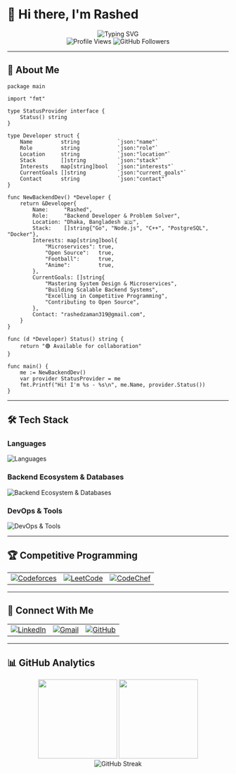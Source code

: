 # 👋 Hi there, I'm Rashed

<div align="center">
  <img src="https://readme-typing-svg.herokuapp.com?font=Fira+Code&size=22&duration=3000&pause=1000&color=2F81F7&background=FFFFFF00&center=true&vCenter=true&width=440&lines=Backend+Developer;Problem+Solver;Tech+Enthusiast;Competitive+Programmer" alt="Typing SVG" />
</div>

<div align="center">
  <img src="https://komarev.com/ghpvc/?username=rashed112&label=Profile%20views&color=2F81F7&style=for-the-badge" alt="Profile Views" />
  <img src="https://img.shields.io/github/followers/rashed112?label=Followers&style=for-the-badge&color=2F81F7" alt="GitHub Followers" />
</div>

---

## 🚀 About Me

```golang
package main

import "fmt"

type StatusProvider interface {
    Status() string
}

type Developer struct {
    Name         string            `json:"name"`
    Role         string            `json:"role"`
    Location     string            `json:"location"`
    Stack        []string          `json:"stack"`
    Interests    map[string]bool   `json:"interests"`
    CurrentGoals []string          `json:"current_goals"`
    Contact      string            `json:"contact"`
}

func NewBackendDev() *Developer {
    return &Developer{
        Name:     "Rashed",
        Role:     "Backend Developer & Problem Solver",
        Location: "Dhaka, Bangladesh 🇧🇩",
        Stack:    []string{"Go", "Node.js", "C++", "PostgreSQL", "Docker"},
        Interests: map[string]bool{
            "Microservices": true,
            "Open Source":   true,
            "Football":      true,
            "Anime":         true,
        },
        CurrentGoals: []string{
            "Mastering System Design & Microservices",
            "Building Scalable Backend Systems",
            "Excelling in Competitive Programming",
            "Contributing to Open Source",
        },
        Contact: "rashedzaman319@gmail.com",
    }
}

func (d *Developer) Status() string {
    return "🟢 Available for collaboration"
}

func main() {
    me := NewBackendDev()
    var provider StatusProvider = me
    fmt.Printf("Hi! I'm %s - %s\n", me.Name, provider.Status())
}
```

---

## 🛠️ Tech Stack

### Languages
<div align="left">
  <img src="https://skillicons.dev/icons?i=cpp,c,go,js,java,ts,python" alt="Languages" />
</div>

### Backend Ecosystem & Databases
<div align="left">
  <img src="https://skillicons.dev/icons?i=spring,nodejs,express,mongodb,mysql,postgresql,graphql,redis" alt="Backend Ecosystem & Databases" />
</div>

### DevOps & Tools
<div align="left">
  <img src="https://skillicons.dev/icons?i=git,github,arch,postman,docker,latex" alt="DevOps & Tools" />
</div>

<!--### Frontend (Bonus Skills)
<div align="left">
  <img src="https://skillicons.dev/icons?i=react,nextjs,tailwind,bootstrap" alt="Frontend" />
</div>-->

---

## 🏆 Competitive Programming

<div align="center">
  <table>
    <tr>
      <td align="center">
        <a href="https://codeforces.com/profile/mrashedz" target="_blank">
          <img src="https://img.shields.io/badge/Codeforces-1F8ACB?style=for-the-badge&logo=codeforces&logoColor=white" alt="Codeforces"/>
        </a>
      </td>
      <td align="center">
        <a href="https://www.leetcode.com/mrashedz" target="_blank">
          <img src="https://img.shields.io/badge/LeetCode-FFA116?style=for-the-badge&logo=leetcode&logoColor=white" alt="LeetCode"/>
        </a>
      </td>
      <td align="center">
        <a href="https://www.codechef.com/users/rashed112" target="_blank">
          <img src="https://img.shields.io/badge/CodeChef-5B4638?style=for-the-badge&logo=codechef&logoColor=white" alt="CodeChef"/>
        </a>
      </td>
      <!--<td align="center">
        <a href="https://www.hackerrank.com/mrashed" target="_blank">
          <img src="https://img.shields.io/badge/HackerRank-2EC866?style=for-the-badge&logo=hackerrank&logoColor=white" alt="HackerRank"/>
        </a>
      </td>-->
    </tr>
  </table>
</div>

---

## 🤝 Connect With Me

<div align="center">
  <table>
    <tr>
      <td align="center">
        <a href="https://linkedin.com/in/md-rashed" target="_blank">
          <img src="https://img.shields.io/badge/LinkedIn-0077B5?style=for-the-badge&logo=linkedin&logoColor=white" alt="LinkedIn"/>
        </a>
      </td>
      <td align="center">
        <a href="mailto:rashedzaman319@gmail.com">
          <img src="https://img.shields.io/badge/Gmail-D14836?style=for-the-badge&logo=gmail&logoColor=white" alt="Gmail"/>
        </a>
      </td>
      <td align="center">
        <a href="https://github.com/rashed112" target="_blank">
          <img src="https://img.shields.io/badge/GitHub-100000?style=for-the-badge&logo=github&logoColor=white" alt="GitHub"/>
        </a>
      </td>
    </tr>
  </table>
</div>

---

## 📊 GitHub Analytics

<div align="center">
  <img height="180em" src="https://github-readme-stats.vercel.app/api?username=rashed112&show_icons=true&theme=tokyonight&include_all_commits=true&count_private=true"/>
  <img height="180em" src="https://github-readme-stats.vercel.app/api/top-langs/?username=rashed112&layout=compact&langs_count=8&theme=tokyonight"/>
</div>

<div align="center">
  <img src="https://github-readme-streak-stats.herokuapp.com/?user=rashed112&theme=tokyonight" alt="GitHub Streak"/>
</div>

<!--<div align="center">
  <img src="https://github-readme-activity-graph.vercel.app/graph?username=rashed112&theme=tokyo-night&hide_border=true" alt="Contribution Graph"/>
</div>

---
-->
<!--
## 🎯 Current Goals

- 🔍 **Learning**: Advanced System Design & Microservices Architecture
- 🚀 **Building**: Scalable APIs and Backend Systems
- 🏆 **Competing**: Regular participation in competitive programming contests
- 🌟 **Contributing**: More open-source projects
- 📚 **Sharing**: Technical knowledge through blog posts and tutorials

---
-->
<!--
<div align="center">
  <img src="https://quotes-github-readme.vercel.app/api?type=horizontal&theme=tokyonight" alt="Random Dev Quote"/>
</div>

---
-->
<!--<div align="center">
  <h3>Thanks for visiting! 😊</h3>
  <p>Feel free to connect with me and let's build something amazing together!</p>
  
  ⭐️ From [rashed112](https://github.com/rashed112)
</div>-->
